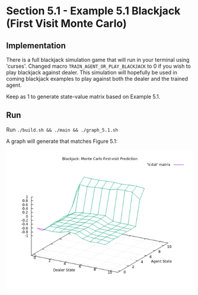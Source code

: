 # Section 5.1 - Example 5.1 Blackjack (First Visit Monte Carlo)

## Implementation
There is a full blackjack simulation game that will run in your terminal using 'curses'.
Changed macro `TRAIN_AGENT_OR_PLAY_BLACKJACK` to 0 if you wish to play blackjack against dealer.
This simulation will hopefully be used in coming blackjack examples to play against both the dealer
and the trained agent.

Keep as 1 to generate state-value matrix based on Example 5.1.

## Run
Run `./build.sh && ./main && ./graph_5.1.sh`

A graph will generate that matches Figure 5.1:

![](graph_5.1.png)